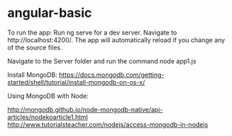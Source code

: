 # angular-basic


To run the app: 
Run ng serve for a dev server. Navigate to http://localhost:4200/. The app will automatically reload if you change any of the source files.

Navigate to the Server folder and run the command node app1.js


Install MongoDB: https://docs.mongodb.com/getting-started/shell/tutorial/install-mongodb-on-os-x/

Using MongoDB with Node: 

http://mongodb.github.io/node-mongodb-native/api-articles/nodekoarticle1.html
http://www.tutorialsteacher.com/nodejs/access-mongodb-in-nodejs


